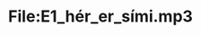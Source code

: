 ---
title: File:E1_hér_er_sími.mp3
recording of: hér er sími
reading speed: slow
speaker: E
license: CC0
---